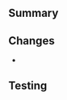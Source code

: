 ## Summary

<!-- Provide a high-level description of what this PR does. -->

## Changes

- <!-- Bullet list of major changes -->

## Testing

<!-- Describe how you tested your changes or provide images of built documentation detailing
what has been changed. This is not applicable to new pages of documentation; in this case, link
to the documentation instead. -->
